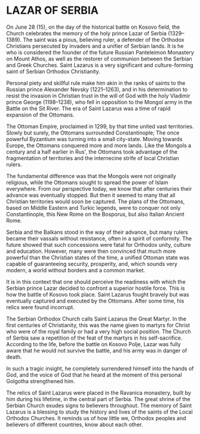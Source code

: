 # LAZAR OF SERBIA

On June 28 (15), on the day of the historical battle on Kosovo field, the Church celebrates the memory of the holy prince Lazar of Serbia (1329–1389). The saint was a pious, believing ruler, a defender of the Orthodox Christians persecuted by invaders and a unifier of Serbian lands. It is he who is considered the founder of the future Russian Panteleimon Monastery on Mount Athos, as well as the restorer of communion between the Serbian and Greek Churches. Saint Lazarus is a very significant and culture-forming saint of Serbian Orthodox Christianity.

Personal piety and skillful rule make him akin in the ranks of saints to the Russian prince Alexander Nevsky (1221–1263), and in his determination to resist the invasion in Christian trust in the will of God with the holy Vladimir prince George (1198–1238), who fell in opposition to the Mongol army in the Battle on the Sit River. The era of Saint Lazarus was a time of rapid expansion of the Ottomans.

The Ottoman Empire, proclaimed in 1299, by that time united vast territories. Slowly but surely, the Ottomans surrounded Constantinople; The once powerful Byzantium was turning into a small city-state. Moving towards Europe, the Ottomans conquered more and more lands. Like the Mongols a century and a half earlier in Rus', the Ottomans took advantage of the fragmentation of territories and the internecine strife of local Christian rulers.

The fundamental difference was that the Mongols were not originally religious, while the Ottomans sought to spread the power of Islam everywhere. From our perspective today, we know that after centuries their advance was eventually stopped. But then it seemed to many that all Christian territories would soon be captured. The plans of the Ottomans, based on Middle Eastern and Turkic legends, were to conquer not only Constantinople, this New Rome on the Bosporus, but also Italian Ancient Rome.

Serbia and the Balkans stood in the way of their advance, but many rulers became their vassals without resistance, often in a spirit of conformity. The future showed that such concessions were fatal for Orthodox unity, culture and education. However, many were then convinced that much more powerful than the Christian states of the time, a unified Ottoman state was capable of guaranteeing security, prosperity, and, which sounds very modern, a world without borders and a common market.

It is in this context that one should perceive the readiness with which the Serbian prince Lazar decided to confront a superior hostile force. This is how the battle of Kosovo took place. Saint Lazarus fought bravely but was eventually captured and executed by the Ottomans. After some time, his relics were found incorrupt.

The Serbian Orthodox Church calls Saint Lazarus the Great Martyr. In the first centuries of Christianity, this was the name given to martyrs for Christ who were of the royal family or had a very high social position. The Church of Serbia saw a repetition of the feat of the martyrs in his self-sacrifice. According to the life, before the battle on Kosovo Polje, Lazar was fully aware that he would not survive the battle, and his army was in danger of death.

In such a tragic insight, he completely surrendered himself into the hands of God, and the voice of God that he heard at the moment of this personal Golgotha ​​strengthened him.

The relics of Saint Lazarus were placed in the Ravanica monastery, built by him during his lifetime, in the central part of Serbia. The great shrine of the Serbian Church exudes signs to believers throughout. The memory of Saint Lazarus is a blessing to study the history and lives of the saints of the Local Orthodox Churches. It reminds us of how little we, Orthodox peoples and believers of different countries, know about each other.
